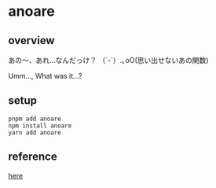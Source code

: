 # anoare

## overview

あの〜、あれ...なんだっけ？
（´-`）.｡oO(思い出せないあの関数)

Umm…, What was it...?

## setup

```shell
pnpm add anoare
npm install anoare
yarn add anoare
```

## reference

[here](https://ichiql.github.io/anoare/)
